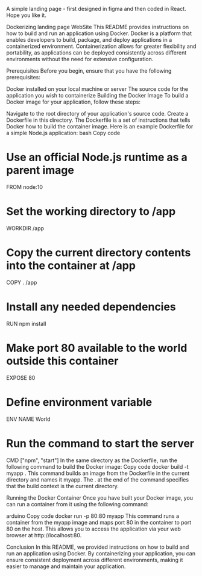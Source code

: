 A simple landing page - first designed in figma and then coded in React. Hope you like it.


Dockerizing landing page WebSite
This README provides instructions on how to build and run an application using Docker. Docker is a platform that enables developers to build, package, and deploy applications in a containerized environment. Containerization allows for greater flexibility and portability, as applications can be deployed consistently across different environments without the need for extensive configuration.

Prerequisites
Before you begin, ensure that you have the following prerequisites:

Docker installed on your local machine or server
The source code for the application you wish to containerize
Building the Docker Image
To build a Docker image for your application, follow these steps:

Navigate to the root directory of your application's source code.
Create a Dockerfile in this directory. The Dockerfile is a set of instructions that tells Docker how to build the container image. Here is an example Dockerfile for a simple Node.js application:
bash
Copy code
# Use an official Node.js runtime as a parent image
FROM node:10

# Set the working directory to /app
WORKDIR /app

# Copy the current directory contents into the container at /app
COPY . /app

# Install any needed dependencies
RUN npm install

# Make port 80 available to the world outside this container
EXPOSE 80

# Define environment variable
ENV NAME World

# Run the command to start the server
CMD ["npm", "start"]
In the same directory as the Dockerfile, run the following command to build the Docker image:
Copy code
docker build -t myapp .
This command builds an image from the Dockerfile in the current directory and names it myapp. The . at the end of the command specifies that the build context is the current directory.

Running the Docker Container
Once you have built your Docker image, you can run a container from it using the following command:

arduino
Copy code
docker run -p 80:80 myapp
This command runs a container from the myapp image and maps port 80 in the container to port 80 on the host. This allows you to access the application via your web browser at http://localhost:80.

Conclusion
In this README, we provided instructions on how to build and run an application using Docker. By containerizing your application, you can ensure consistent deployment across different environments, making it easier to manage and maintain your application.